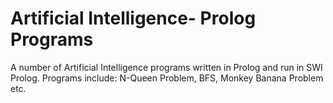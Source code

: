 # Artificial Intelligence- Prolog Programs
A number of Artificial Intelligence programs written in Prolog and run in SWI Prolog. Programs include: N-Queen Problem, BFS, Monkey Banana Problem etc. 
